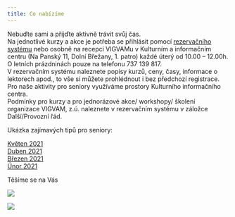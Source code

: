 ```yaml
---
title: Co nabízíme
---
```

Nebuďte sami a přijďte aktivně trávit svůj čas. \
Na jednotlivé kurzy a akce je potřeba se přihlásit pomocí [rezervačního systému](https://vigvam.webooker.eu/) nebo osobně na  recepci VIGVAMu v Kulturním a  informačním centru (Na Panský 11, Dolní Břežany, 1. patro) každé úterý od 10.00 – 12.00h. O letních prázdninách pouze na telefonu 737 139 817.\
V rezervačním systému naleznete  popisy kurzů, ceny, časy,  informace o lektorech apod., to vše si můžete prohlédnout i bez předchozí registrace. \
Pro naše aktivity pro seniory využíváme prostory Kulturního informačního centra.\
Podmínky pro kurzy a pro jednorázové akce/ workshopy/ školení organizace VIGVAM, z.ú. naleznete v rezervačním systému v záložce Další/Provozní řád.

Ukázka zajímavých tipů pro seniory:

[Květen 2021](/docs/tipy-seniori-2021-05.pdf)\
[Duben 2021](/docs/tipy-seniori-2021-04.pdf)\
[Březen 2021](/docs/tipy-seniori-2021-03.pdf)\
[Únor 2021](/docs/tipy-seniori-2021-02.pdf)

Těšíme se na Vás

![](/images/uploads/pro_seniory.jpg)

![](/images/uploads/0001-22-.jpg)
